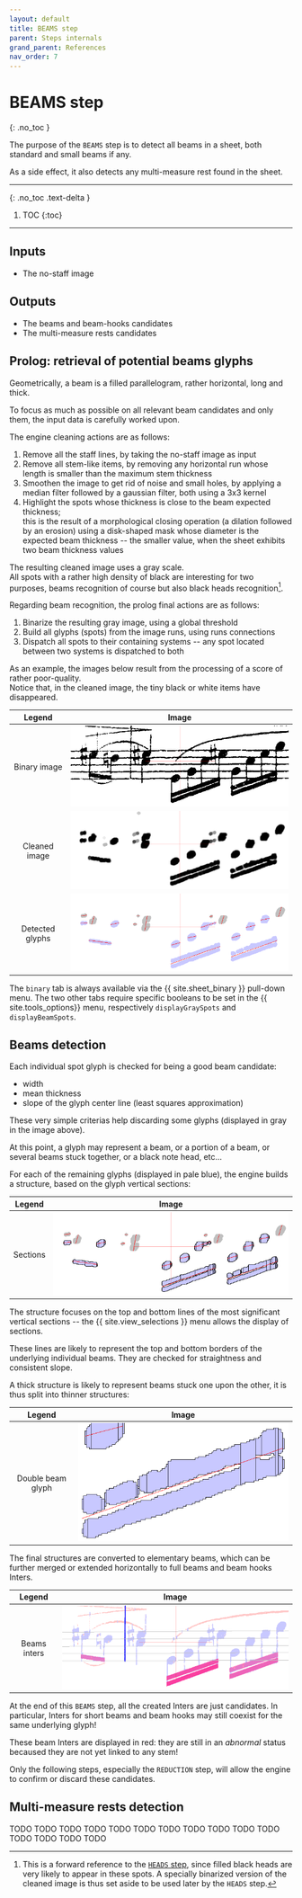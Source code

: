 ```yaml
---
layout: default
title: BEAMS step
parent: Steps internals
grand_parent: References
nav_order: 7
---
```

# BEAMS step
{: .no_toc }

The purpose of the ``BEAMS`` step is to detect all beams in a sheet, both standard
and small beams if any.

As a side effect, it also detects any multi-measure rest found in the sheet.

---
{: .no_toc .text-delta }
1. TOC
{:toc}
---


## Inputs

- The no-staff image

## Outputs

- The beams and beam-hooks candidates
- The multi-measure rests candidates

## Prolog: retrieval of potential beams glyphs

Geometrically, a beam is a filled parallelogram, rather horizontal, long and thick.

To focus as much as possible on all relevant beam candidates and only them,
the input data is carefully worked upon.

The engine cleaning actions are as follows:

1. Remove all the staff lines, by taking the no-staff image as input
1. Remove all stem-like items, by removing any horizontal run whose length is smaller
than the maximum stem thickness
1. Smoothen the image to get rid of noise and small holes, by applying a median filter
followed by a gaussian filter, both using a 3x3 kernel
1. Highlight the spots whose thickness is close to the beam expected thickness;  
this is the result of a morphological closing operation (a dilation followed by an erosion)
using a disk-shaped mask whose diameter is the expected beam thickness
-- the smaller value, when the sheet exhibits two beam thickness values

The resulting cleaned image uses a gray scale.  
All spots with a rather high density of black are interesting for two purposes,
beams recognition of course but also black heads recognition[^head_spots].

Regarding beam recognition, the prolog final actions are as follows:
1. Binarize the resulting gray image, using a global threshold
1. Build all glyphs (spots) from the image runs, using runs connections
1. Dispatch all spots to their containing systems
-- any spot located between two systems is dispatched to both 

As an example, the images below result from the processing of a score of rather poor-quality.  
Notice that, in the cleaned image, the tiny black or white items have disappeared.

| Legend  | Image |
| :---:   | :---: |
| Binary image | ![coffrets_binary](../assets/images/coffrets_binary.png) |
| Cleaned image | ![coffrets_gray_spots](../assets/images/coffrets_gray_spots.png) |
| Detected glyphs | ![coffrets_beam_spots](../assets/images/coffrets_beam_spots.png) |

The ``binary`` tab is always available via the {{ site.sheet_binary }} pull-down menu.
The two other tabs require specific booleans to be set in the {{ site.tools_options}} menu,
respectively ``displayGraySpots`` and ``displayBeamSpots``.

## Beams detection

Each individual spot glyph is checked for being a good beam candidate:
- width
- mean thickness
- slope of the glyph center line (least squares approximation)

These very simple criterias help discarding some glyphs
(displayed in gray in the image above).

At this point, a glyph may represent a beam, or a portion of a beam, or several beams
stuck together, or a black note head, etc...

For each of the remaining glyphs (displayed in pale blue), the engine builds
a structure, based on the glyph vertical sections:

| Legend  | Image |
| :---:   | :---: |
| Sections  | ![coffrets_beam_sections](../assets/images/coffrets_beam_sections.png) |

The structure focuses on the top and bottom lines of the most significant vertical sections
-- the {{ site.view_selections }} menu allows the display of sections.  

These lines are likely to represent the top and bottom borders of the underlying 
individual beams.
They are checked for straightness and consistent slope.

A thick structure is likely to represent beams stuck one upon the other,
it is thus split into thinner structures:

| Legend  | Image |
| :---:   | :---: |
| Double beam glyph  | ![coffrets_double_ beam](../assets/images/coffrets_double_beam.png) |

The final structures are converted to elementary beams,
which can be further merged or extended horizontally to full beams and beam hooks Inters.

| Legend  | Image |
| :---:   | :---: |
| Beams inters  | ![coffrets_beams](../assets/images/coffrets_beams.png) |

At the end of this ``BEAMS`` step, all the created Inters are just candidates.
In particular, Inters for short beams and beam hooks may still coexist for the same underlying glyph!  

These beam Inters are displayed in red: they are still in an *abnormal* status
becaused they are not yet linked to any stem!
 
Only the following steps, especially the ``REDUCTION`` step, will allow the engine 
to confirm or discard these candidates.

## Multi-measure rests detection

TODO TODO TODO TODO TODO TODO TODO TODO TODO TODO TODO TODO TODO TODO TODO 

[^head_spots]: This is a forward reference to the [``HEADS`` step](./heads.md), since filled black heads are very likely to appear in these spots. A specially binarized version of the cleaned image is thus set aside to be used later by the ``HEADS`` step.
